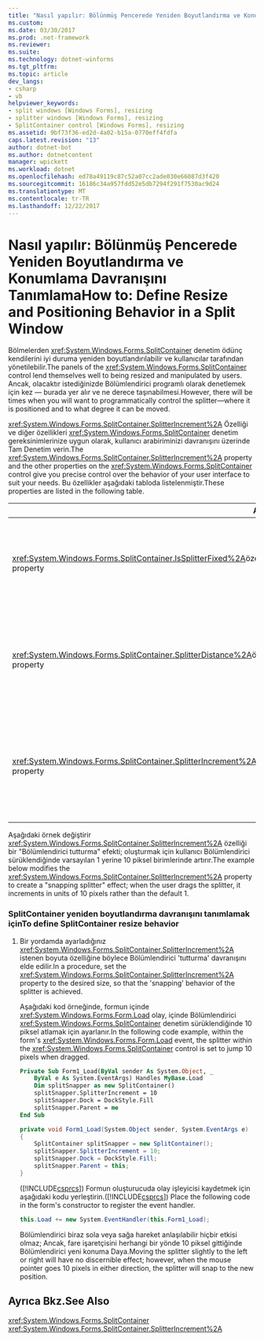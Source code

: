```yaml
---
title: "Nasıl yapılır: Bölünmüş Pencerede Yeniden Boyutlandırma ve Konumlama Davranışını Tanımlama"
ms.custom: 
ms.date: 03/30/2017
ms.prod: .net-framework
ms.reviewer: 
ms.suite: 
ms.technology: dotnet-winforms
ms.tgt_pltfrm: 
ms.topic: article
dev_langs:
- csharp
- vb
helpviewer_keywords:
- split windows [Windows Forms], resizing
- splitter windows [Windows Forms], resizing
- SplitContainer control [Windows Forms], resizing
ms.assetid: 9bf73f36-ed2d-4a02-b15a-0770eff4fdfa
caps.latest.revision: "13"
author: dotnet-bot
ms.author: dotnetcontent
manager: wpickett
ms.workload: dotnet
ms.openlocfilehash: ed78a49119c87c52a07cc2ade030e66087d3f420
ms.sourcegitcommit: 16186c34a957fdd52e5db7294f291f7530ac9d24
ms.translationtype: MT
ms.contentlocale: tr-TR
ms.lasthandoff: 12/22/2017
---
```

# <a name="how-to-define-resize-and-positioning-behavior-in-a-split-window"></a><span data-ttu-id="609ea-102">Nasıl yapılır: Bölünmüş Pencerede Yeniden Boyutlandırma ve Konumlama Davranışını Tanımlama</span><span class="sxs-lookup"><span data-stu-id="609ea-102">How to: Define Resize and Positioning Behavior in a Split Window</span></span>
<span data-ttu-id="609ea-103">Bölmelerden <xref:System.Windows.Forms.SplitContainer> denetim ödünç kendilerini iyi duruma yeniden boyutlandırılabilir ve kullanıcılar tarafından yönetilebilir.</span><span class="sxs-lookup"><span data-stu-id="609ea-103">The panels of the <xref:System.Windows.Forms.SplitContainer> control lend themselves well to being resized and manipulated by users.</span></span> <span data-ttu-id="609ea-104">Ancak, olacaktır istediğinizde Bölümlendirici programlı olarak denetlemek için kez — burada yer alır ve ne derece taşınabilmesi.</span><span class="sxs-lookup"><span data-stu-id="609ea-104">However, there will be times when you will want to programmatically control the splitter—where it is positioned and to what degree it can be moved.</span></span>  
  
 <span data-ttu-id="609ea-105"><xref:System.Windows.Forms.SplitContainer.SplitterIncrement%2A> Özelliği ve diğer özellikleri <xref:System.Windows.Forms.SplitContainer> denetim gereksinimlerinize uygun olarak, kullanıcı arabiriminizi davranışını üzerinde Tam Denetim verin.</span><span class="sxs-lookup"><span data-stu-id="609ea-105">The <xref:System.Windows.Forms.SplitContainer.SplitterIncrement%2A> property and the other properties on the <xref:System.Windows.Forms.SplitContainer> control give you precise control over the behavior of your user interface to suit your needs.</span></span> <span data-ttu-id="609ea-106">Bu özellikler aşağıdaki tabloda listelenmiştir.</span><span class="sxs-lookup"><span data-stu-id="609ea-106">These properties are listed in the following table.</span></span>  
  
|<span data-ttu-id="609ea-107">Ad</span><span class="sxs-lookup"><span data-stu-id="609ea-107">Name</span></span>|<span data-ttu-id="609ea-108">Açıklama</span><span class="sxs-lookup"><span data-stu-id="609ea-108">Description</span></span>|  
|----------|-----------------|  
|<span data-ttu-id="609ea-109"><xref:System.Windows.Forms.SplitContainer.IsSplitterFixed%2A>özelliği</span><span class="sxs-lookup"><span data-stu-id="609ea-109"><xref:System.Windows.Forms.SplitContainer.IsSplitterFixed%2A> property</span></span>|<span data-ttu-id="609ea-110">Bölümlendirici klavye veya fare yoluyla taşınabilir olup olmadığını belirler.</span><span class="sxs-lookup"><span data-stu-id="609ea-110">Determines if the splitter is movable by means of the keyboard or mouse.</span></span>|  
|<span data-ttu-id="609ea-111"><xref:System.Windows.Forms.SplitContainer.SplitterDistance%2A>özelliği</span><span class="sxs-lookup"><span data-stu-id="609ea-111"><xref:System.Windows.Forms.SplitContainer.SplitterDistance%2A> property</span></span>|<span data-ttu-id="609ea-112">Taşınabilir Bölümlendirici çubuğuna sol veya üst kenarından piksel cinsinden uzaklığı belirler.</span><span class="sxs-lookup"><span data-stu-id="609ea-112">Determines the distance in pixels from the left or upper edge to the movable splitter bar.</span></span>|  
|<span data-ttu-id="609ea-113"><xref:System.Windows.Forms.SplitContainer.SplitterIncrement%2A>özelliği</span><span class="sxs-lookup"><span data-stu-id="609ea-113"><xref:System.Windows.Forms.SplitContainer.SplitterIncrement%2A> property</span></span>|<span data-ttu-id="609ea-114">Bölümlendirici kullanıcı tarafından taşınabilmesi piksel cinsinden minimum uzaklığını belirler.</span><span class="sxs-lookup"><span data-stu-id="609ea-114">Determines the minimum distance, in pixels, that the splitter can be moved by the user.</span></span>|  
  
 <span data-ttu-id="609ea-115">Aşağıdaki örnek değiştirir <xref:System.Windows.Forms.SplitContainer.SplitterIncrement%2A> özelliği bir "Bölümlendirici tutturma" efekti; oluşturmak için kullanıcı Bölümlendirici sürüklendiğinde varsayılan 1 yerine 10 piksel birimlerinde artırır.</span><span class="sxs-lookup"><span data-stu-id="609ea-115">The example below modifies the <xref:System.Windows.Forms.SplitContainer.SplitterIncrement%2A> property to create a "snapping splitter" effect; when the user drags the splitter, it increments in units of 10 pixels rather than the default 1.</span></span>  
  
### <a name="to-define-splitcontainer-resize-behavior"></a><span data-ttu-id="609ea-116">SplitContainer yeniden boyutlandırma davranışını tanımlamak için</span><span class="sxs-lookup"><span data-stu-id="609ea-116">To define SplitContainer resize behavior</span></span>  
  
1.  <span data-ttu-id="609ea-117">Bir yordamda ayarladığınız <xref:System.Windows.Forms.SplitContainer.SplitterIncrement%2A> istenen boyuta özelliğine böylece Bölümlendirici 'tutturma' davranışını elde edilir.</span><span class="sxs-lookup"><span data-stu-id="609ea-117">In a procedure, set the <xref:System.Windows.Forms.SplitContainer.SplitterIncrement%2A> property to the desired size, so that the 'snapping' behavior of the splitter is achieved.</span></span>  
  
     <span data-ttu-id="609ea-118">Aşağıdaki kod örneğinde, formun içinde <xref:System.Windows.Forms.Form.Load> olay, içinde Bölümlendirici <xref:System.Windows.Forms.SplitContainer> denetim sürüklendiğinde 10 piksel atlamak için ayarlanır.</span><span class="sxs-lookup"><span data-stu-id="609ea-118">In the following code example, within the form's <xref:System.Windows.Forms.Form.Load> event, the splitter within the <xref:System.Windows.Forms.SplitContainer> control is set to jump 10 pixels when dragged.</span></span>  
  
    ```vb  
    Private Sub Form1_Load(ByVal sender As System.Object, _  
        ByVal e As System.EventArgs) Handles MyBase.Load  
        Dim splitSnapper as new SplitContainer()  
        splitSnapper.SplitterIncrement = 10  
        splitSnapper.Dock = DockStyle.Fill  
        splitSnapper.Parent = me  
    End Sub  
    ```  
  
    ```csharp  
    private void Form1_Load(System.Object sender, System.EventArgs e)  
    {  
        SplitContainer splitSnapper = new SplitContainer();  
        splitSnapper.SplitterIncrement = 10;  
        splitSnapper.Dock = DockStyle.Fill;  
        splitSnapper.Parent = this;  
    }  
    ```  
  
     <span data-ttu-id="609ea-119">([!INCLUDE[csprcs](../../../../includes/csprcs-md.md)]) Formun oluşturucuda olay işleyicisi kaydetmek için aşağıdaki kodu yerleştirin.</span><span class="sxs-lookup"><span data-stu-id="609ea-119">([!INCLUDE[csprcs](../../../../includes/csprcs-md.md)]) Place the following code in the form's constructor to register the event handler.</span></span>  
  
    ```csharp  
    this.Load += new System.EventHandler(this.Form1_Load);  
    ```  
  
     <span data-ttu-id="609ea-120">Bölümlendirici biraz sola veya sağa hareket anlaşılabilir hiçbir etkisi olmaz; Ancak, fare işaretçisini herhangi bir yönde 10 piksel gittiğinde Bölümlendirici yeni konuma Daya.</span><span class="sxs-lookup"><span data-stu-id="609ea-120">Moving the splitter slightly to the left or right will have no discernible effect; however, when the mouse pointer goes 10 pixels in either direction, the splitter will snap to the new position.</span></span>  
  
## <a name="see-also"></a><span data-ttu-id="609ea-121">Ayrıca Bkz.</span><span class="sxs-lookup"><span data-stu-id="609ea-121">See Also</span></span>  
 <xref:System.Windows.Forms.SplitContainer>  
 <xref:System.Windows.Forms.SplitContainer.SplitterIncrement%2A>

